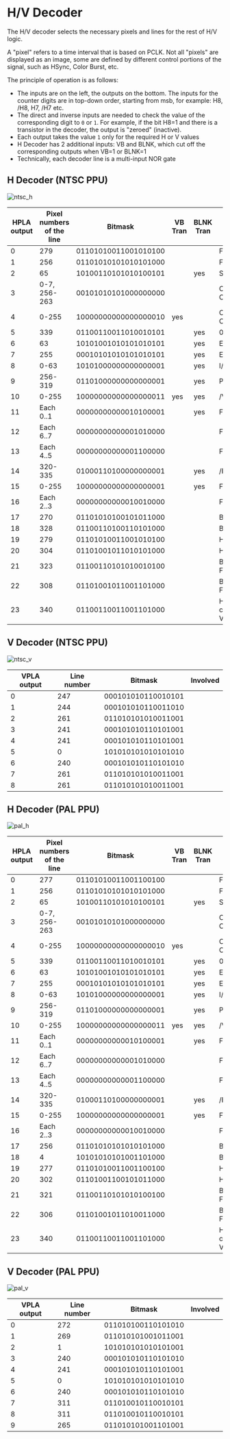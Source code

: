 # H/V Decoder

The H/V decoder selects the necessary pixels and lines for the rest of H/V logic.

A "pixel" refers to a time interval that is based on PCLK. Not all "pixels" are displayed as an image, some are defined by different control portions of the signal, such as HSync, Color Burst, etc.

The principle of operation is as follows:
- The inputs are on the left, the outputs on the bottom. The inputs for the counter digits are in top-down order, starting from msb, for example: H8, /H8, H7, /H7 etc.
- The direct and inverse inputs are needed to check the value of the corresponding digit to `0` or `1`. For example, if the bit H8=1 and there is a transistor in the decoder, the output is "zeroed" (inactive).
- Each output takes the value `1` only for the required H or V values
- H Decoder has 2 additional inputs: VB and BLNK, which cut off the corresponding outputs when VB=1 or BLNK=1
- Technically, each decoder line is a multi-input NOR gate

## H Decoder (NTSC PPU)

![ntsc_h](/BreakingNESWiki/imgstore/ntsc_h.png)

|HPLA output|Pixel numbers of the line|Bitmask|VB Tran|BLNK Tran|Involved|
|---|---|---|---|---|---|
|0|279|01101010011001010100| | |FPorch FF|
|1|256|01101010101010101000| | |FPorch FF|
|2|65|10100110101010100101| |yes|S/EV|
|3|0-7, 256-263|00101010101000000000| | |CLIP_O / CLIP_B|
|4|0-255|10000000000000000010|yes| |CLIP_O / CLIP_B|
|5|339|01100110011010010101| |yes|0/HPOS|
|6|63|10101001010101010101| |yes|EVAL|
|7|255|00010101010101010101| |yes|E/EV|
|8|0-63|10101000000000000001| |yes|I/OAM2|
|9|256-319|01101000000000000001| |yes|PAR/O|
|10|0-255|10000000000000000011|yes|yes|/VIS|
|11|Each 0..1|00000000000010100001| |yes|F/NT|
|12|Each 6..7|00000000000001010000| | |F/TB|
|13|Each 4..5|00000000000001100000| | |F/TA|
|14|320-335|01000110100000000001| |yes|/FO|
|15|0-255|10000000000000000001| |yes|F/AT|
|16|Each 2..3|00000000000010010000| | |F/AT|
|17|270|01101010100101011000| | |BPorch FF|
|18|328|01100110100110101000| | |BPorch FF|
|19|279|01101010011001010100| | |HBlank FF|
|20|304|01101001011010101000| | |HBlank FF|
|21|323|01100110101010010100| | |BURST/VSYNC FF|
|22|308|01101001011001101000| | |BURST/VSYNC FF|
|23|340|01100110011001101000| | |HCounter clear / VCounter step|

## V Decoder (NTSC PPU)

![ntsc_v](/BreakingNESWiki/imgstore/ntsc_v.png)

|VPLA output|Line number|Bitmask|Involved|
|---|---|---|---|
|0|247|000101010110010101| |
|1|244|000101010110011010| |
|2|261|011010101010011001| |
|3|241|000101010110101001| |
|4|241|000101010110101001| |
|5|0|101010101010101010| |
|6|240|000101010110101010| |
|7|261|011010101010011001| |
|8|261|011010101010011001| |

## H Decoder (PAL PPU)

![pal_h](/BreakingNESWiki/imgstore/pal_h.png)

|HPLA output|Pixel numbers of the line|Bitmask|VB Tran|BLNK Tran|Involved|
|---|---|---|---|---|---|
|0|277|01101010011001100100| | |FPorch FF|
|1|256|01101010101010101000| | |FPorch FF|
|2|65|10100110101010100101| |yes|S/EV|
|3|0-7, 256-263|00101010101000000000| | |CLIP_O / CLIP_B|
|4|0-255|10000000000000000010|yes| |CLIP_O / CLIP_B|
|5|339|01100110011010010101| |yes|0/HPOS|
|6|63|10101001010101010101| |yes|EVAL|
|7|255|00010101010101010101| |yes|E/EV|
|8|0-63|10101000000000000001| |yes|I/OAM2|
|9|256-319|01101000000000000001| |yes|PAR/O|
|10|0-255|10000000000000000011|yes|yes|/VIS|
|11|Each 0..1|00000000000010100001| |yes|F/NT|
|12|Each 6..7|00000000000001010000| | |F/TB|
|13|Each 4..5|00000000000001100000| | |F/TA|
|14|320-335|01000110100000000001| |yes|/FO|
|15|0-255|10000000000000000001| |yes|F/AT|
|16|Each 2..3|00000000000010010000| | |F/AT|
|17|256|01101010101010101000| | |BPorch FF|
|18|4|10101010101001101000| | |BPorch FF|
|19|277|01101010011001100100| | |HBlank FF|
|20|302|01101001100101011000| | |HBlank FF|
|21|321|01100110101010100100| | |BURST/VSYNC FF|
|22|306|01101001011010011000| | |BURST/VSYNC FF|
|23|340|01100110011001101000| | |HCounter clear / VCounter step|

## V Decoder (PAL PPU)

![pal_v](/BreakingNESWiki/imgstore/pal_v.png)

|VPLA output|Line number|Bitmask|Involved|
|---|---|---|---|
|0|272|011010100110101010| |
|1|269|011010101001011001| |
|2|1|101010101010101001| |
|3|240|000101010110101010| |
|4|241|000101010110101001| |
|5|0|101010101010101010| |
|6|240|000101010110101010| |
|7|311|011010010110010101| |
|8|311|011010010110010101| |
|9|265|011010101001101001| |
